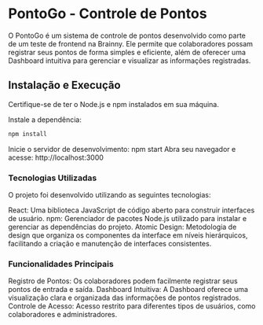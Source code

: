 # PontoGo - Controle de Pontos

O PontoGo é um sistema de controle de pontos desenvolvido como parte de um teste de frontend na Brainny. Ele permite que colaboradores possam registrar seus pontos de forma simples e eficiente, além de oferecer uma Dashboard intuitiva para gerenciar e visualizar as informações registradas.

## Instalação e Execução
Certifique-se de ter o Node.js e npm instalados em sua máquina.

Instale a dependência: 

```bash
npm install
```
Inicie o servidor de desenvolvimento: npm start
Abra seu navegador e acesse: http://localhost:3000

### Tecnologias Utilizadas
O projeto foi desenvolvido utilizando as seguintes tecnologias:

React: Uma biblioteca JavaScript de código aberto para construir interfaces de usuário.
npm: Gerenciador de pacotes Node.js utilizado para instalar e gerenciar as dependências do projeto.
Atomic Design: Metodologia de design que organiza os componentes da interface em níveis hierárquicos, facilitando a criação e manutenção de interfaces consistentes.

### Funcionalidades Principais
Registro de Pontos: Os colaboradores podem facilmente registrar seus pontos de entrada e saída.
Dashboard Intuitiva: A Dashboard oferece uma visualização clara e organizada das informações de pontos registrados.
Controle de Acesso: Acesso restrito para diferentes tipos de usuários, como colaboradores e administradores.

